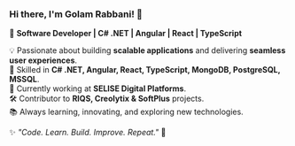 ### Hi there, I'm Golam Rabbani! 👋  
🚀 **Software Developer | C# .NET | Angular | React | TypeScript**  

💡 Passionate about building **scalable applications** and delivering **seamless user experiences**.  
🔹 Skilled in **C# .NET, Angular, React, TypeScript, MongoDB, PostgreSQL, MSSQL**.  
💼 Currently working at **SELISE Digital Platforms**.  
🛠 Contributor to **RIQS, Creolytix & SoftPlus** projects.  
📚 Always learning, innovating, and exploring new technologies.  

✨ *"Code. Learn. Build. Improve. Repeat."* 🚀   
